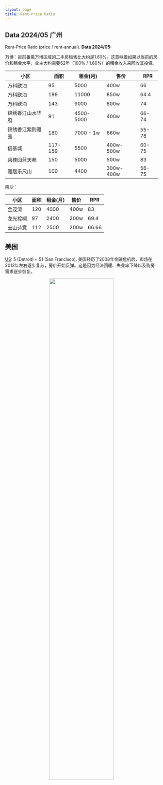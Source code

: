 ```yaml
---
layout: page
title: Rent-Price Ratio
---
```


## Data 2024/05 广州

Rent-Price Ratio (price / rent-annual). **Data 2024/05:**

万博：目前番禺万博区域的二手房租售比大约是1.60%。这意味着如果以当前的房价和租金水平，业主大约需要62年（100% / 1.60%）的租金收入来回收其投资。

| 小区 | 面积 | 租金(月) | 售价 | RPR |
|----|-----|--------|------|------|
|万科欧泊| 95 | 5000  | 400w |  66 |
| 万科欧泊 | 188 | 11000 | 850w | 64.4 |
| 万科欧泊 | 143 | 9000 | 800w |  74 |
| 锦绣香江山水华府 | 91 | 4500-5000 | 400w | 66-74 |
| 锦绣香江紫荆雅园 | 180 | 7000 - 1w | 660w | 55-78 |
| 信基城 | 117-159 | 5500 | 400w-500w | 60-75 |
| 碧桂园蓝天苑 | 150 | 5000 | 500w | 83 |
| 雅居乐尺山 | 100 | 4400 | 300w-400w | 56-75 |

南沙：

| 小区 | 面积 | 租金(月) | 售价 | RPR |
|----|-----|--------|------|------|
|金茂湾| 120 | 4000  | 400w |  83 |
| 龙光棕榈 | 97 | 2400 | 200w | 69.4 |
| 云山诗意 | 112 | 2500 | 200w |  66.66 |

<p></p>

## 美国

[US](https://smartasset.com/mortgage/price-to-rent-ratio-in-us-cities): 5 (Detroit) ~ 51 (San Francisco). 美国经历了2008年金融危机后，市场在2012年左右逐步复苏，房价开始反弹。这是因为经济回暖、失业率下降以及购房需求逐步恢复。

<div align="center">    
<img src="https://www.stlouisfed.org/-/media/project/frbstl/stlouisfed/blog/2021/may/blogimage_housevaluation_052421.jpg" width="65%"/>
</div>
